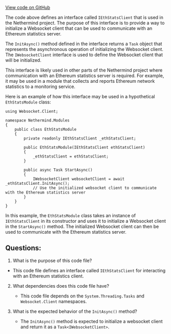 [View code on GitHub](https://github.com/nethermindeth/nethermind/Nethermind.EthStats/IEthStatsClient.cs)

The code above defines an interface called `IEthStatsClient` that is used in the Nethermind project. The purpose of this interface is to provide a way to initialize a Websocket client that can be used to communicate with an Ethereum statistics server. 

The `InitAsync()` method defined in the interface returns a `Task` object that represents the asynchronous operation of initializing the Websocket client. The `IWebsocketClient` interface is used to define the Websocket client that will be initialized. 

This interface is likely used in other parts of the Nethermind project where communication with an Ethereum statistics server is required. For example, it may be used in a module that collects and reports Ethereum network statistics to a monitoring service. 

Here is an example of how this interface may be used in a hypothetical `EthStatsModule` class:

```
using Websocket.Client;

namespace Nethermind.Modules
{
    public class EthStatsModule
    {
        private readonly IEthStatsClient _ethStatsClient;

        public EthStatsModule(IEthStatsClient ethStatsClient)
        {
            _ethStatsClient = ethStatsClient;
        }

        public async Task StartAsync()
        {
            IWebsocketClient websocketClient = await _ethStatsClient.InitAsync();
            // Use the initialized websocket client to communicate with the Ethereum statistics server
        }
    }
}
```

In this example, the `EthStatsModule` class takes an instance of `IEthStatsClient` in its constructor and uses it to initialize a Websocket client in the `StartAsync()` method. The initialized Websocket client can then be used to communicate with the Ethereum statistics server.
## Questions: 
 1. What is the purpose of this code file?
   - This code file defines an interface called `IEthStatsClient` for interacting with an Ethereum statistics client.

2. What dependencies does this code file have?
   - This code file depends on the `System.Threading.Tasks` and `Websocket.Client` namespaces.

3. What is the expected behavior of the `InitAsync()` method?
   - The `InitAsync()` method is expected to initialize a websocket client and return it as a `Task<IWebsocketClient>`.